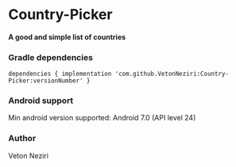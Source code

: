 # Country-Picker

#### A good and simple list of countries



### Gradle dependencies

`dependencies {
	   implementation 'com.github.VetonNeziri:Country-Picker:versionNumber'
}`

### Android support

Min android version supported: Android 7.0 (API level 24)

### Author
Veton Neziri
